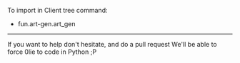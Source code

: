 To import in Client tree command:
- fun.art-gen.art_gen


----------------------------------------------------------

If you want to help don't hesitate, and do a pull request
We'll be able to force 0lie to code in Python ;P